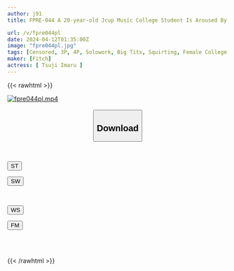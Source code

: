 ```yaml
---
author: j91
title: FPRE-044 A 20-year-old Jcup Music College Student Is Aroused By Having Her Sensitive Nipples Squeezed! 3 Massive Squirting Climaxes At The Same Time As Nipple Orgasm! ! Maru Tsuji

url: /v/fpre044pl
date: 2024-04-12T01:35:00Z
image: "fpre044pl.jpg"
tags: [Censored, 3P, 4P, Solowork, Big Tits, Squirting, Female College Student, Busty Fetish	]
maker: [Fitch]
actress: [ Tsuji Imaru ]
---
```



{{< rawhtml >}}

<div class="video" data-videoid="vzrPKLPOW3SLBA">
    <a href="javascript:;">
        <img src="/v/fpre044pl/fpre044pl.jpg" width="WIDTH" height="HEIGHT" alt="fpre044pl.mp4" loading="lazy">
    </a>
</div>

<script type="text/javascript" src="https://j91.asia/asset/on-demand-st.js"></script>

<br>
  <link rel="stylesheet" href="https://j91.asia/asset/bs5.css">
  
  <center>
  <button class="btn btn-primary" type="button" data-bs-toggle="collapse" data-bs-target=".multi-collapse" aria-expanded="false" aria-controls="multiCollapseExample1 multiCollapseExample2"><h2>Download</h2></button></center>
</p>
<div class="row">
  <div class="col">
    <div class="collapse multi-collapse" id="multiCollapseExample1">
      <div class="card card-body">
	      	      <br>
<div class="buttons">  
<p><a href="https://streamtape.to/v/vzrPKLPOW3SLBA" target="_blank"><button class="btn-hover color-3"><i class="fa fa-download"></i> ST</button></a></p>
<p><a href="https://asnwish.com/fl32j0swc9of" target="_blank"><button class="btn-hover color-2"><i class="fa fa-download"></i> SW</button></a></p></div>
    </div>
  </div>
</div>
  <div class="col">
    <div class="collapse multi-collapse" id="multiCollapseExample2">
      <div class="card card-body">
	      <br>
<div class="buttons">
<p><a href="https://wolfstream.tv/93cxalr6m6th"><button class="btn-hover color-9"><i class="fa fa-download"></i> WS</button></a></p>
<p><a href="https://filemoon.sx/d/r6vva1p2ci4a"><button class="btn-hover color-8"><i class="fa fa-download"></i> FM</button></a></p></div>
<br><br>
      </div>
    </div>
  </div>
</div>

{{< /rawhtml >}}